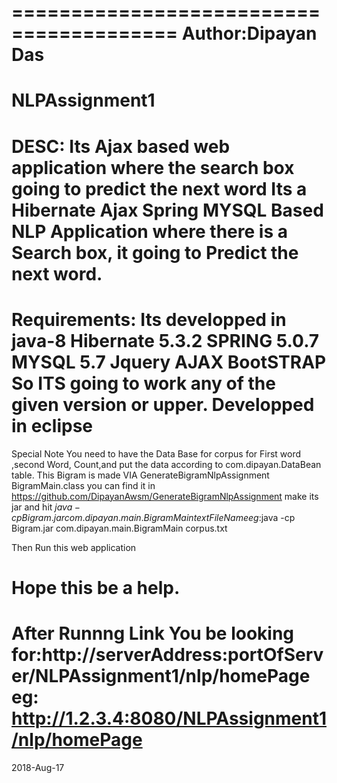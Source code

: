 ========================================
	Author:Dipayan Das
========================================

# NLPAssignment1
DESC:
Its Ajax based web application where the search box going to predict the next word
Its a Hibernate Ajax Spring MYSQL Based  NLP Application where there is a Search box,
it going to Predict the next word.
==============================================================================================
Requirements:
Its developped in 
java-8 
Hibernate 5.3.2
SPRING 5.0.7
MYSQL 5.7
Jquery
AJAX
BootSTRAP
So ITS  going to work any of the given version or upper.
Developped in eclipse
===============================================================================================

Special Note You need to have the Data Base for corpus for First word ,second Word, Count,and put the data according to
com.dipayan.DataBean table.
This Bigram is made VIA GenerateBigramNlpAssignment BigramMain.class you can find it in https://github.com/DipayanAwsm/GenerateBigramNlpAssignment
make its jar and hit 
$java -cp Bigram.jar  com.dipayan.main.BigramMain textFileName
eg:$java -cp Bigram.jar  com.dipayan.main.BigramMain corpus.txt


Then Run this web application

Hope this be a help.
===============================================================================================

After Runnng Link You be looking for:http://serverAddress:portOfServer/NLPAssignment1/nlp/homePage
eg:  http://1.2.3.4:8080/NLPAssignment1/nlp/homePage
===============================================================================================
2018-Aug-17

